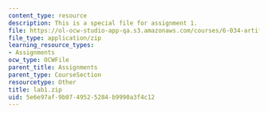 ```yaml
---
content_type: resource
description: This is a special file for assignment 1.
file: https://ol-ocw-studio-app-qa.s3.amazonaws.com/courses/6-034-artificial-intelligence-fall-2010/5e6e97af9b0749525284b9990a3f4c12_lab1.zip
file_type: application/zip
learning_resource_types:
- Assignments
ocw_type: OCWFile
parent_title: Assignments
parent_type: CourseSection
resourcetype: Other
title: lab1.zip
uid: 5e6e97af-9b07-4952-5284-b9990a3f4c12
---
```

